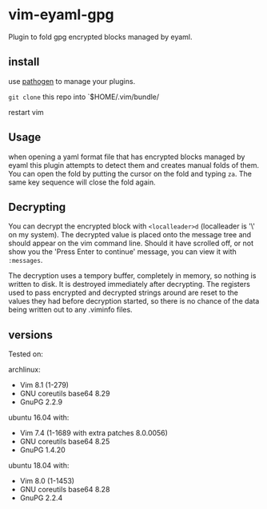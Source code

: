 # vim-eyaml-gpg
Plugin to fold gpg encrypted blocks managed by eyaml.

## install
use [pathogen](https://github.com/tpope/vim-pathogen) to manage your plugins.

`git clone` this repo into `$HOME/.vim/bundle/

restart vim

## Usage
when opening a yaml format file that has encrypted blocks managed by eyaml this
plugin attempts to detect them and creates manual folds of them.  You can open
the fold by putting the cursor on the fold and typing `za`.  The same key
sequence will close the fold again.

## Decrypting
You can decrypt the encrypted block with `<localleader>d` (localleader is '\\'
on my system). The decrypted value is placed onto the message tree and should
appear on the vim command line. Should it have scrolled off, or not show
you the 'Press Enter to continue' message, you can view it with `:messages`.

The decryption uses a tempory buffer, completely in memory, so nothing is
written to disk.  It is destroyed immediately after decrypting. The registers
used to pass encrypted and decrypted strings around are reset to the values
they had before decryption started, so there is no chance of the data being
written out to any .viminfo files.

## versions

Tested on:

archlinux:
* Vim 8.1 (1-279)
* GNU coreutils base64 8.29
* GnuPG 2.2.9

ubuntu 16.04 with:
* Vim 7.4 (1-1689 with extra patches 8.0.0056)
* GNU coreutils base64 8.25
* GnuPG 1.4.20

ubuntu 18.04 with:
* Vim 8.0 (1-1453)
* GNU coreutils base64 8.28
* GnuPG 2.2.4
